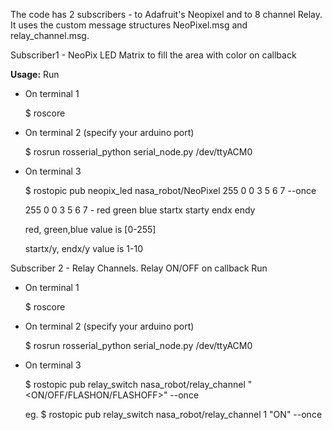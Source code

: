 
The code has 2 subscribers - to Adafruit's Neopixel and to 8 channel Relay. 
It uses the custom message structures NeoPixel.msg and relay_channel.msg.

Subscriber1 - NeoPix LED Matrix to fill the area with color on callback

**Usage:** 
Run
 *    On terminal 1 
 
      $ roscore
 *    On terminal 2 (specify your arduino port)
 
      $ rosrun rosserial_python serial_node.py /dev/ttyACM0
 *    On terminal 3 
 
      $ rostopic pub neopix_led nasa_robot/NeoPixel 255 0 0 3 5 6 7 --once
 
      255 0 0  3 5 6 7 - red green blue startx starty endx endy 
 
      red, green,blue value is [0-255]
 
      startx/y, endx/y value is 1-10

Subscriber 2 - Relay Channels. Relay ON/OFF on callback
Run
 *    On terminal 1 
 
      $ roscore
 *    On terminal 2 (specify your arduino port)
 
      $ rosrun rosserial_python serial_node.py /dev/ttyACM0
 *    On terminal 3 
 
      $ rostopic pub relay_switch nasa_robot/relay_channel "<relayNum> <ON/OFF/FLASHON/FLASHOFF>" --once
 
      eg. $ rostopic pub relay_switch nasa_robot/relay_channel 1 \"ON\" --once
